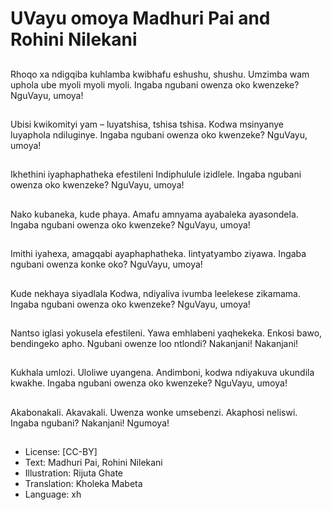# UVayu omoya Madhuri Pai and Rohini Nilekani

##
Rhoqo xa ndigqiba
kuhlamba kwibhafu
eshushu, shushu.
Umzimba wam uphola
ube myoli myoli myoli.
Ingaba ngubani owenza
oko kwenzeke?
NguVayu, umoya!

##
Ubisi kwikomityi yam –
luyatshisa, tshisa
tshisa.
Kodwa msinyanye
luyaphola ndiluginye.
Ingaba ngubani owenza
oko kwenzeke?
NguVayu, umoya!

##
Ikhethini
iyaphaphatheka
efestileni
Indiphulule izidlele.
Ingaba ngubani owenza
oko kwenzeke?
NguVayu, umoya!

##
Nako kubaneka, kude
phaya.
Amafu amnyama
ayabaleka ayasondela.
Ingaba ngubani owenza
oko kwenzeke?
NguVayu, umoya!

##
Imithi iyahexa,
amagqabi
ayaphaphatheka.
Iintyatyambo ziyawa.
Ingaba ngubani owenza
konke oko?
NguVayu, umoya!

##
Kude nekhaya siyadlala
Kodwa, ndiyaliva
ivumba leelekese
zikamama.
Ingaba ngubani owenza
oko kwenzeke?
NguVayu, umoya!

##
Nantso iglasi yokusela
efestileni.
Yawa emhlabeni
yaqhekeka.
Enkosi bawo,
bendingeko apho.
Ngubani owenze loo
ntlondi?
Nakanjani!
Nakanjani!

##
Kukhala umlozi. Uloliwe
uyangena.
Andimboni, kodwa
ndiyakuva ukundila
kwakhe.
Ingaba ngubani owenza
oko kwenzeke?
NguVayu, umoya!

##
Akabonakali.
Akavakali.
Uwenza wonke
umsebenzi.
Akaphosi neliswi.
Ingaba ngubani?
Nakanjani!
Ngumoya!

##

##
* License: [CC-BY]
* Text: Madhuri Pai, Rohini Nilekani
* Illustration: Rijuta Ghate
* Translation: Kholeka Mabeta
* Language: xh
